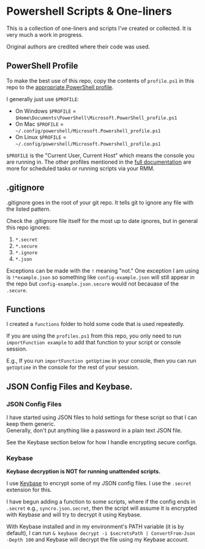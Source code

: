 # Powershell Scripts & One-liners
This is a collection of one-liners and scripts I've created or collected.
It is very much a work in progress.

Original authors are credited where their code was used.

## PowerShell Profile

To make the best use of this repo, copy the contents of `profile.ps1` in this repo to the [appropriate PowerShell profile](https://docs.microsoft.com/en-us/powershell/module/microsoft.powershell.core/about/about_profiles?view=powershell-7.2).

I generally just use `$PROFILE`:
- On Windows `$PROFILE` = `$Home\Documents\PowerShell\Microsoft.PowerShell_profile.ps1`
- On Mac `$PROFILE` = `~/.config/powershell/Microsoft.Powershell_profile.ps1`
- On Linux `$PROFILE` = `~/.config/powershell/Microsoft.Powershell_profile.ps1`

`$PROFILE` is the "Current User, Current Host" which means the console you are running in. The other profiles mentioned in the [full documentation](https://docs.microsoft.com/en-us/powershell/module/microsoft.powershell.core/about/about_profiles?view=powershell-7.2) are more for scheduled tasks or running scripts via your RMM.

## .gitignore
.gitignore goes in the root of your git repo. It tells git to ignore any file with the listed pattern. 

Check the .gitignore file itself for the most up to date ignores, but in general this repo ignores:  
1. `*.secret`
2. `*.secure`
3. `*.ignore`
4. `*.json`

Exceptions can be made with the `!` meaning "not." One exception I am using is `!*example.json` so something like `config-example.json` will still appear in the repo but `config-example.json.secure` would not becauase of the `.secure`.

## Functions
I created a `functions` folder to hold some code that is used repeatedly.  

If you are using the `profiles.ps1` from this repo, you only need to run `importFunction example` to add that function to your script or console session.

E.g., If you run `importFunction getUptime` in your console, then you can run `getUptime` in the console for the rest of your session.

## JSON Config Files and Keybase.

### JSON Config Files
I have started using JSON files to hold settings for these script so that I can keep them generic.  
Generally, don't put anything like a password in a plain text JSON file.  

See the Keybase section below for how I handle encrypting secure configs.


### Keybase
**Keybase decryption is NOT for running unattended scripts.**

I use [Keybase](https://www.keybase.io) to encrypt some of my JSON config files. I use the `.secret` extension for this.  

I have begun adding a function to some scripts, where if the config ends in `.secret` e.g., `syncro.json.secret`, then the script will assume it is encrypted with Keybase and will try to decrypt it using Keybase.  

With Keybase installed and in my environment's PATH variable (it is by default), I can run `& keybase decrypt -i $secretsPath | ConvertFrom-Json -Depth 100` and Keybase will decrypt the file using my Keybase account.